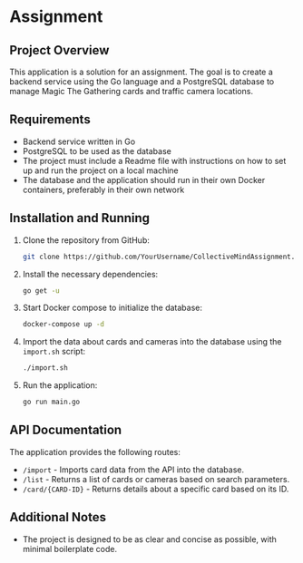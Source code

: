 # Assignment

## Project Overview

This application is a solution for an assignment. The goal is to create a backend service using the Go language and a PostgreSQL database to manage Magic The Gathering cards and traffic camera locations.

## Requirements

- Backend service written in Go
- PostgreSQL to be used as the database
- The project must include a Readme file with instructions on how to set up and run the project on a local machine
- The database and the application should run in their own Docker containers, preferably in their own network

## Installation and Running

1. Clone the repository from GitHub:
   ```sh
   git clone https://github.com/YourUsername/CollectiveMindAssignment.git
   ```
2. Install the necessary dependencies:
   ```sh
   go get -u
   ```
3. Start Docker compose to initialize the database:
   ```sh
   docker-compose up -d
   ```
4. Import the data about cards and cameras into the database using the `import.sh` script:
   ```sh
   ./import.sh
   ```
5. Run the application:
   ```sh
   go run main.go
   ```

## API Documentation

The application provides the following routes:

- `/import` - Imports card data from the API into the database.
- `/list` - Returns a list of cards or cameras based on search parameters.
- `/card/{CARD-ID}` - Returns details about a specific card based on its ID.

## Additional Notes

- The project is designed to be as clear and concise as possible, with minimal boilerplate code.
